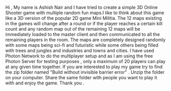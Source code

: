 Hi , My name is Ashish Nair and I have tried to create a simple 3D Online Shooter game with multiple random fun maps.I like to think about this game like a 3D version of the popular 2D game Mini Militia. The 12 maps existing in the games will change after a round or if the player reaches a certain kill count and any random map out of the remaining 12 maps will be immediately loaded to the master client and then communicated to all the remaining players in the room. The maps are completely designed randomly with some maps being sci-fi and futuristic while some others being filled with trees and jungles and industries and towns and cities. I have used Photon Network to do the multiplayer setup and as I am using the free Photon Server for testing purposes , only a maximum of 20 players can play at any given time together. If you are interested to play my game try to find the zip folder named "Build without invisible barrier error" . Unzip the folder on your computer. Share the same folder with people you want to play it with and enjoy the game. Thank you . 

